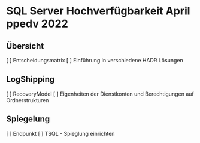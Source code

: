 # SQL Server Hochverfügbarkeit April ppedv 2022
 
 
 ## Übersicht
 [ ] Entscheidungsmatrix
 [ ] Einführung in verschiedene HADR Lösungen
 
 ## LogShipping
 [ ] RecoveryModel
 [ ] Eigenheiten der Dienstkonten und Berechtigungen auf Ordnerstrukturen
 
 ## Spiegelung
 [ ] Endpunkt
 [ ] TSQL - Spieglung einrichten
 
 
 
